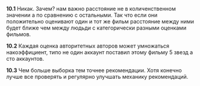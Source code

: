 **10.1** Никак. Зачем? нам важно расстояние не в количенственном значении а по сравнению с остальными. Так что если они положительно оценивают один и тот же фильм расстояние между ними будет ближе чем между людьди с категорически разными оценками фильмов.

**10.2** Каждая оценка авторитетных авторов может умножаться накоэффициент, типо не один аккаунт поставил этому фильму 5 звезд а сто аккаунтов.

**10.3** Чем больше выборка тем точнее рекомендации. Хотя конечно лучше все проверять и регулярно улучшать механику рекомендаций. 
